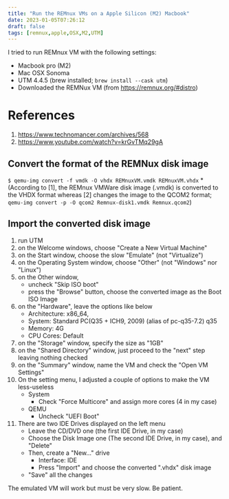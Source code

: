 ```yaml
---
title: "Run the REMnux VMs on a Apple Silicon (M2) Macbook"
date: 2023-01-05T07:26:12
draft: false
tags: [remnux,apple,OSX,M2,UTM]
---
```


I tried to run REMnux VM with the following settings:
- Macbook pro (M2)
- Mac OSX Sonoma
- UTM 4.4.5 (brew installed; `brew install --cask utm`)
- Downloaded the REMNux VM (from https://remnux.org/#distro)

# References

1. https://www.technomancer.com/archives/568
2. https://www.youtube.com/watch?v=krGvTMq29gA

## Convert the format of the REMNux disk image
`$ qemu-img convert -f vmdk -O vhdx REMnuxVM.vmdk REMnuxVM.vhdx`
    * (According to [1], the REMnux VMWare disk image (.vmdk) is converted to the VHDX format whereas [2] changes the image to the QCOM2 format; `qemu-img convert -p -O qcom2 Remnux-disk1.vmdk Remnux.qcom2`)

## Import the converted disk image

1. run UTM
2. on the Welcome windows, choose "Create a New Virtual Machine"
3. on the Start window, choose the slow "Emulate" (not "Virtualize")
4. on the Operating System window, choose "Other" (not "Windows" nor "Linux")
5. on the Other window, 
    - uncheck "Skip ISO boot"
    - press the "Browse" button, choose the converted image as the Boot ISO Image
6. on the "Hardware", leave the options like below
    - Architecture: x86_64,
    - System: Standard PC(Q35 + ICH9, 2009) (alias of pc-q35-7.2) q35
    - Memory: 4G
    - CPU Cores: Default
7. on the "Storage" window, specify the size as "1GB"
8. on the "Shared Directory" window, just proceed to the "next" step leaving nothing checked
9. on the "Summary" window, name the VM and check the "Open VM Settings"
10. On the setting menu, I adjusted a couple of options to make the VM less-useless
    - System
        - Check "Force Multicore" and assign more cores (4 in my case)
    - QEMU
        - Uncheck "UEFI Boot"
11. There are two IDE Drives displayed on the left menu
    - Leave the CD/DVD one (the first IDE Drive, in my case)
    - Choose the Disk Image one (The second IDE Drive, in my case), and "Delete"
    - Then, create a "New..." drive
        - Interface: IDE
        - Press "Import" and choose the converted ".vhdx" disk image
    - "Save" all the changes

The emulated VM will work but must be very slow. Be patient.
